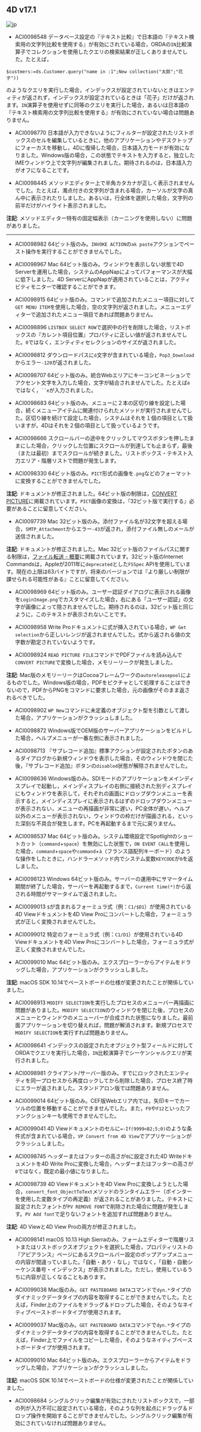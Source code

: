 4D v17.1
---

![jp](https://cloud.githubusercontent.com/assets/10509075/16182979/016305e0-36e7-11e6-816b-2335cc6f0abb.png)

* ACI0098548 データベース設定の『テキスト比較』で日本語の『テキスト検索用の文字列比較を使用する』が有効にされている場合，ORDAの``IN``比較演算子でコレクションを使用したクエリの検索結果が正しくありませんでした。たとえば，

```
$custmers:=ds.Customer.query("name in :1";New collection("太郎";"花子"))
```

のようなクエリを実行した場合，インデックスが設定されていないときはエンティティが返されず，インデックスが設定されているときは「花子」だけが返されます。``IN``演算子を使用せずに同等のクエリを実行した場合，あるいは日本語の『テキスト検索用の文字列比較を使用する』が有効にされていない場合は問題ありません。

* ACI0098770 日本語が入力できないようにフィルターが設定されたリストボックスのセルを編集しているときに，他のアプリケーションやデスクトップにフォーカスを移動し，4Dに復帰した場合，日本語入力モードが有効になりました。Windows版の場合，この状態でテキストを入力すると，独立したIMEウィンドウ上で文字列が編集されました。期待されるのは，日本語入力がオフになることです。

* ACI0098445 メソッドエディター上で半角カタカナが正しく表示されませんでした。たとえば，濁点付きの文字列が含まれる場合，カーソルが文字の真ん中に表示されたりしました。あるいは，行全体を選択した場合，文字列の前半だけがハイライト表示されました。

**注記**: メソッドエディター特有の固定幅表示（カーニングを使用しない）に問題がありました。

---

* ACI0098982 64ビット版のみ。``INVOKE ACTION``の``ak paste``アクションでペースト操作を実行することができませんでした。

* ACI0098967 Mac 64ビット版のみ。ウィンドウを表示しない状態で4D Serverを運用した場合，システムのAppNapによってパフォーマンスが大幅に低下しました。4D ServerにAppNapが適用されていることは，アクティビティモニターで確認することができます。

* ACI0098915 64ビット版のみ。コマンドで追加されたメニュー項目に対して``GET MENU ITEM``を使用した場合，空の文字列が返されました。メニューエディターで追加されたメニュー項目であれば問題ありません。

* ACI0098896 ``LISTBOX SELECT ROW``で選択中の行を削除した場合，リストボックスの『カレント項目位置』プロパティに正しい値が返されませんでした。``0``ではなく，エンティティセレクションのサイズが返されました。

* ACI0098812 ダウンロードパスに``ó``文字が含まれている場合，``Pop3_Download``からエラー``-120``が返されました。

* ACI0098707 64ビット版のみ。統合Webエリアにキーコンビネーションでアクセント文字を入力した場合，文字が結合されませんでした。たとえば``é``ではなく，``´´e``が入力されました。

* ACI0098683 64ビット版のみ。メニューに２本の区切り線を設定した場合，続くメニューアイテムに関連付けられたメソッドが実行されませんでした。区切り線を続けて設定した場合，システムはそれを１個の項目として扱いますが，4Dはそれを２個の項目として扱っているようです。

* ACI0098666 スクロールバーの途中をクリックしてマウスボタンを押したままにした場合，クリックした位置にスクロールが到達しても止まらず，最後（または最初）までスクロールが続きました。リストボックス・テキスト入力エリア・階層リストで問題が発生します。

* ACI0098330 64ビット版のみ。``PICT``形式の画像を``.png``などのフォーマットに変換することができませんでした。

**注記**: ドキュメントが修正されました。64ビット版の制限は，[CONVERT PICTURE](http://doc.4d.com/4Dv17/4D/17/CONVERT-PICTURE.301-3730374.ja.html)に掲載されています。``PICT``画像の変換は，『32ビット版で実行する』必要があることに留意してください。

* ACI0097739 Mac 32ビット版のみ。添付ファイル名が32文字を超える場合，``SMTP_Attachment``からエラー``-43``が返され，添付ファイル無しのメールが送信されました。

**注記**: ドキュメントが修正されました。Mac 32ビット版のファイルパスに関する制限は，[ファイル転送 - 概要](http://livedoc.4d.com/4D-Internet-Commands-15/IC/-.300-2397871.ja.html)に掲載されています。32ビット版のInternet Commandsは，Appleが2011年に``deprecated``とした``FSSpec`` APIを使用しています。現在の上限は63バイトですが，将来のバージョンでは『より厳しい制限が課せられる可能性がある』ことに留意してください。

* ACI0098969 64ビット版のみ。ユーザー認証ダイアログに表示される画像を``LoginImage.png``でカスタマイズした場合，右にある「ユーザー認証」の文字が画像によって隠されませんでした。期待されるのは，32ビット版と同じように，このテキストが表示されないことです。

* ACI0098958 Write Proドキュメントに式が挿入されている場合，``WP Get selection``から正しいレンジが返されませんでした。式から返される値の文字数が勘定されていないようです。

* ACI0098924 ``READ PICTURE FILE``コマンドでPDFファイルを読み込んで``CONVERT PICTURE``で変換した場合，メモリーリークが発生しました。

**注記**: Mac版のメモリーリークはCocoaフレームワークの``autoreleasepool``によるものでした。Windows版の場合，PDFをピクチャとして処理することはできないので，PDFからPNGをコマンドに要求した場合，元の画像がそのまま返されるべきでした。

* ACI0098902 ``WP New``コマンドに未定義のオブジェクト型を引数として渡した場合，アプリケーションがクラッシュしました。

* ACI0098872 Windows版でOEM版のサーバーアプリケーションをビルドした場合，ヘルプメニューが一番左側に表示されました。

*  ACI0098713 『サブレコード追加』標準アクションが設定されたボタンのあるダイアログから新規ウィンドウを表示した場合，そのウィンドウを閉じた後，『サブレコード追加』ボタンの``disabled``状態が解除されませんでした。

* ACI0098636 Windows版のみ。SDIモードのアプリケーションをメインディスプレイで起動し，メインディスプレイの右側に接続された別ディスプレイにもウィンドウを表示して，それぞれの画面にドロップダウンメニューを表示すると，メインディスプレイに表示されるはずのドロップダウンメニューが表示されない，メニューの再描画が非常に遅い，PC全体が遅い，ヘルプ以外のメニューが表示されない，ウィンドウの枠だけが描画される，といった深刻な不具合が発生します。PCを再起動するまで元に戻りません。

* ACI0098537 Mac 64ビット版のみ。システム環境設定でSpotlightのショートカット（``command``+``space``）を無効にした状態で，``ON EVENT CALL``を使用した場合，``command``+``space``や``command``+``à``（フランス語配列キーボード）のような操作をしたときに，ハンドラーメソッド内でシステム変数``KEYCODE``が``0``を返しました。

* ACI0098123 Windows 64ビット版のみ。サーバーの運用中にサマータイム期間が終了した場合，サーバーを再起動するまで，``Current time(*)``から返される時間がサマータイムで返されました。


* ACI0099013 ``$``が含まれるフォーミュラ式（例：``C1/$D1``）が使用されている4D Viewドキュメントを4D View Proにコンバートした場合，フォーミュラ式が正しく変換されませんでした。

* ACI0099012 特定のフォーミュラ式（例：``C1/D1``）が使用されている4D Viewドキュメントを4D View Proにコンバートした場合，フォーミュラ式が正しく変換されませんでした。

* ACI0099010 Mac 64ビット版のみ。エクスプローラーからアイテムをドラッグした場合，アプリケーションがクラッシュしました。

**注記**: macOS SDK 10.14でペーストボードの仕様が変更されたことが関係していました。

* ACI0098913 ``MODIFY SELECTION``を実行したプロセスのメニューバー再描画に問題がありました。``MODIFY SELECTION``のウィンドウを閉じた後，プロセスのメニューとウィンドウのメニューバーが合成された状態になりました。最前面アプリケーションを切り替えれば，問題が解消されます。新規プロセスで``MODIFY SELECTION``を実行すれば問題ありません。

* ACI0098641 インデックスの設定されたオブジェクト型フィールドに対してORDAでクエリを実行した場合，``IN``比較演算子でシーケンシャルクエリが実行されました。

* ACI0098981 クライアント/サーバー版のみ。すでにロックされたエンティティを同一プロセスから再度ロックしてから削除した場合，プロセス終了時にエラーが返されました。スタンドアロン版では問題ありません。

* ACI0099014 64ビット版のみ。CEF版Webエリア内では，矢印キーでカーソルの位置を移動することができませんでした。また，``F9``や``F12``といったファンクションキーも使用できませんでした。

* ACI0099041 4D Viewドキュメントのセルに``=-If(9999<B2;5;0)``のような条件式が含まれている場合，``VP Convert from 4D View``でアプリケーションがクラッシュしました。

* ACI0098745 ヘッダーまたはフッターの高さが``0``に設定された4D Writeドキュメントを4D Write Proに変換した場合，ヘッダーまたはフッターの高さが``0``ではなく，既定の最小値になりました。

* ACI0098739 4D Viewドキュメントを4D View Proに変換しようとした場合，``convert_font_ObjectToText``メソッドのランタイムエラー（ポインターを使用した変数タイプの再定義）が返されることがありました。テキストに設定されたフォントが``PV REMOVE FONT``で削除された場合に問題が発生します。``PV Add font``で足りないフォントを追加すれば問題ありません。

**注記**: 4D Viewと4D View Proの両方が修正されました。

* ACI0098141 macOS 10.13 High Sierraのみ。フォームエディターで階層リストまたはリストボックスオブジェクトを選択した場合，プロパティリストの『アピアランス』ページにあるスクロールバー設定のポップアップメニューの内容が間違っていました。「自動・あり・なし」ではなく，「自動・自動シーケンス番号・インデックス」が表示されました。ただし，使用しているうちに内容が正しくなることもあります。

* ACI0099038 Mac版のみ。``GET PASTEBOARD DATA``コマンドで``dyn.*``タイプのダイナミックデータタイプの内容を取得することができませんでした。たとえば，Finder上のファイルをドラッグ＆ドロップした場合，そのようなネイティブペーストボードタイプが使用されます。

* ACI0099037 Mac版のみ。``GET PASTEBOARD DATA``コマンドで``dyn.*``タイプのダイナミックデータタイプの内容を取得することができませんでした。たとえば，Finder上でファイルをコピーした場合，そのようなネイティブペーストボードタイプが使用されます。

* ACI0099010 Mac 64ビット版のみ。エクスプローラーからアイテムをドラッグした場合，アプリケーションがクラッシュしました。

**注記**: macOS SDK 10.14でペーストボードの仕様が変更されたことが関係していました。

* ACI0098684 シングルクリック編集が有効にされたリストボックスで，一部の列が入力不可に設定されている場合，そのような列を起点にドラッグ＆ドロップ操作を開始することができませんでした。シングルクリック編集が有効にされていなければ問題ありません。
